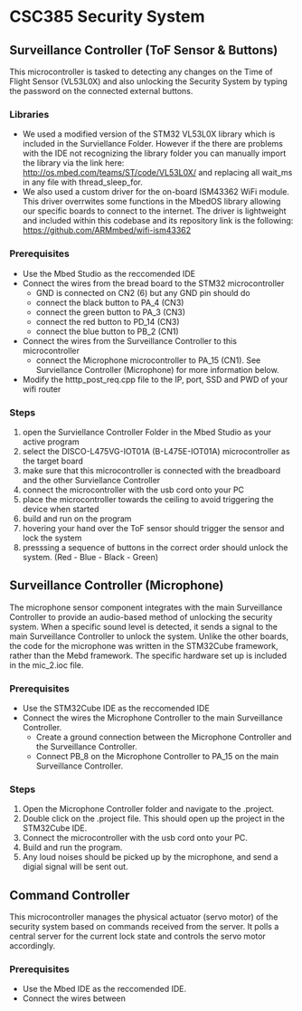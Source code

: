 # CSC385 Security System

## Surveillance Controller (ToF Sensor & Buttons)
This microcontroller is tasked to detecting any changes on the Time of Flight Sensor (VL53L0X) and also unlocking the Security System by typing the password on the connected external buttons.

### Libraries
- We used a modified version of the STM32 VL53L0X library which is included in the Surviellance Folder. However if the there are problems with the IDE not recognizing the library folder you can manually import the library via the link here: http://os.mbed.com/teams/ST/code/VL53L0X/ and replacing all wait_ms in any file with thread_sleep_for. 
- We also used a custom driver for the on-board ISM43362 WiFi module. This driver overrwites some functions in the MbedOS library allowing 
our specific boards to connect to the internet. The driver is lightweight and included within this codebase and its repository link is 
the following: https://github.com/ARMmbed/wifi-ism43362 

### Prerequisites
- Use the Mbed Studio as the reccomended IDE
- Connect the wires from the bread board to the STM32 microcontroller
    - GND is connected on CN2 (6) but any GND pin should do
    - connect the black button to PA_4 (CN3)
    - connect the green button to PA_3 (CN3)
    - connect the red button to PD_14 (CN3)
    - connect the blue button to PB_2 (CN1)
- Connect the wires from the Surveillance Controller to this microcontroller
    - connect the Microphone microcontroller to PA_15 (CN1). See Surviellance Controller (Microphone) for more information below.
- Modify the htttp_post_req.cpp file to the IP, port, SSD and PWD of your wifi router

### Steps
1. open the Surviellance Controller Folder in the Mbed Studio as your active program
2. select the DISCO-L475VG-IOT01A (B-L475E-IOT01A) microcontroller as the target board
3. make sure that this microcontroller is connected with the breadboard and the other Surviellance Controller
4. connect the microcontroller with the usb cord onto your PC
5. place the microcontroller towards the ceiling to avoid triggering the device when started
6. build and run on the program
7. hovering your hand over the ToF sensor should trigger the sensor and lock the system
8. presssing a sequence of buttons in the correct order should unlock the system. (Red - Blue - Black - Green)

## Surveillance Controller (Microphone)
The microphone sensor component integrates with the main Surveillance Controller to provide an audio-based method of unlocking the security system. When a specific sound level is detected, it sends a signal to the main Surveillance Controller to unlock the system. Unlike the other boards, the code for the microphone was written in the STM32Cube framework, rather than the Mebd framework. The specific hardware set up is included in the mic_2.ioc file.

### Prerequisites
- Use the STM32Cube IDE as the reccomended IDE
- Connect the wires the Microphone Controller to the main Surveillance Controller.
    - Create a ground connection between the Microphone Controller and the Surveillance Controller.
    - Connect PB_8 on the Microphone Controller to PA_15 on the main Surveillance Controller.

### Steps
1. Open the Microphone Controller folder and navigate to the .project.
2. Double click on the .project file. This should open up the project in the STM32Cube IDE.
3. Connect the microcontroller with the usb cord onto your PC.
4. Build and run the program.
5. Any loud noises should be picked up by the microphone, and send a digial signal will be sent out.

## Command Controller 
This microcontroller manages the physical actuator (servo motor) of the security system based on commands received from the server. It polls a central server for the current lock state and controls the servo motor accordingly.

### Prerequisites
- Use the Mbed IDE as the reccomended IDE.
- Connect the wires between 